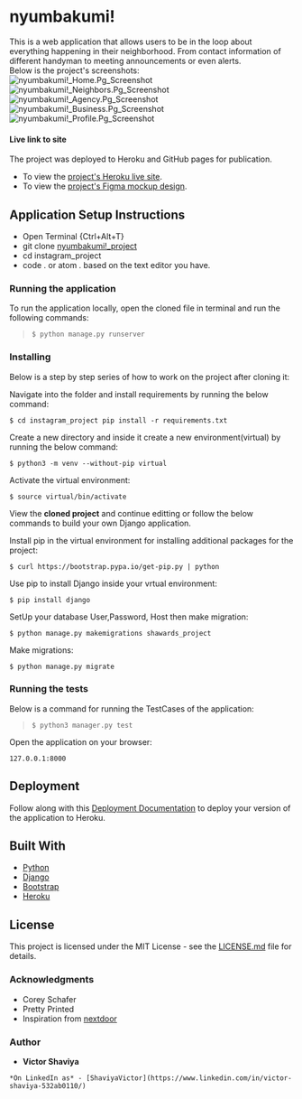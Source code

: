 # nyumbakumi!

This is a web application that allows users to be in the loop about everything happening in their neighborhood. From contact information of different handyman to meeting announcements or even alerts.       
Below is the project's screenshots:     
![nyumbakumi!_Home.Pg_Screenshot](#)        
![nyumbakumi!_Neighbors.Pg_Screenshot](#)          
![nyumbakumi!_Agency.Pg_Screenshot](#)          
![nyumbakumi!_Business.Pg_Screenshot](#)          
![nyumbakumi!_Profile.Pg_Screenshot](#)          


#### Live link to site
The project was deployed to Heroku and GitHub pages for publication.     
* To view the [project's Heroku live site](https://nyumbakumi.herokuapp.com/).         
* To view the [project's Figma mockup design](https://www.figma.com/file/Bi89jjzMDXCN9H17UGHwBI/nyumbakumi!?node-id=0%3A1).

## Application Setup Instructions
- Open Terminal {Ctrl+Alt+T}     
- git clone [nyumbakumi!_project](https://github.com/ShaviyaVictor/nyumbakumi-)      
- cd instagram_project      
- code . or atom . based on the text editor you have.


### Running the application

To run the application locally, open the cloned file in terminal and run the following commands:     
  > `$ python manage.py runserver`  

### Installing

Below is a step by step series of how to work on the project after cloning it:

Navigate into the folder and install requirements by running the below command:

```
$ cd instagram_project pip install -r requirements.txt 
```

Create a new directory and inside it create a new environment(virtual) by running the below command:

```
$ python3 -m venv --without-pip virtual
```

Activate the virtual environment:

```
$ source virtual/bin/activate
```

View the **cloned project** and continue editting or follow the below commands to build your own Django application.

Install pip in the virtual environment for installing additional packages for the project:

```
$ curl https://bootstrap.pypa.io/get-pip.py | python
```

Use pip to install Django inside your vrtual environment:

```
$ pip install django
```

SetUp your database User,Password, Host then make migration:

```
$ python manage.py makemigrations shawards_project
```

Make migrations:

```
$ python manage.py migrate 
```



### Running the tests

Below is a command for running the TestCases of the application:      
  > `$ python3 manager.py test`


Open the application on your browser:
```
127.0.0.1:8000
```



## Deployment

Follow along with this [Deployment Documentation](https://gist.github.com/newtonkiragu/42f2500e56d9c2375a087233587eddd0) to deploy your version of the application to Heroku.

## Built With

* [Python](https://docs.python.org/3/)        
* [Django](https://docs.djangoproject.com/en/4.0/)       
* [Bootstrap](https://getbootstrap.com/docs/5.1/getting-started/introduction/)       
* [Heroku](https://devcenter.heroku.com/categories/reference)       

## License

This project is licensed under the MIT License - see the [LICENSE.md](https://github.com/ShaviyaVictor/ShawardS/blob/main/LICENSE) file for details.

### Acknowledgments

* Corey Schafer
* Pretty Printed
* Inspiration from [nextdoor](https://nextdoor.com/)

### Author

* **Victor Shaviya** 
```
*On LinkedIn as* - [ShaviyaVictor](https://www.linkedin.com/in/victor-shaviya-532ab0110/)
```